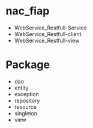 # nac_fiap
  - WebService_Restfull-Service
  - WebService_Restfull-client
  - WebService_Restfull-view

# Package

- dao
- entity
- exception
- repository
- resource
- singleton
- view
